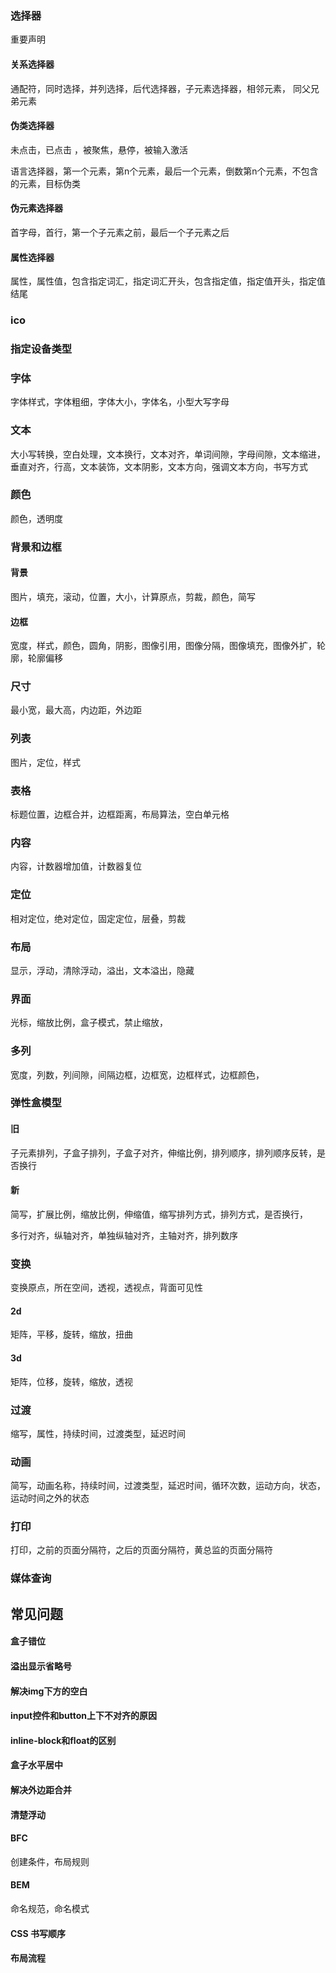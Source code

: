 ###  选择器

重要声明

#### 关系选择器

通配符，同时选择，并列选择，后代选择器，子元素选择器，相邻元素，  同父兄弟元素

#### 伪类选择器

未点击，已点击 ，被聚焦，悬停，被输入激活

语言选择器，第一个元素，第n个元素，最后一个元素，倒数第n个元素，不包含的元素，目标伪类

#### 伪元素选择器

首字母，首行，第一个子元素之前，最后一个子元素之后

#### 属性选择器

属性，属性值，包含指定词汇，指定词汇开头，包含指定值，指定值开头，指定值结尾

### ico

### 指定设备类型

### 字体

字体样式，字体粗细，字体大小，字体名，小型大写字母

### 文本

大小写转换，空白处理，文本换行，文本对齐，单词间隙，字母间隙，文本缩进，垂直对齐，行高，文本装饰，文本阴影，文本方向，强调文本方向，书写方式

### 颜色

颜色，透明度

### 背景和边框

#### 背景

图片，填充，滚动，位置，大小，计算原点，剪裁，颜色，简写

#### 边框

宽度，样式，颜色，圆角，阴影，图像引用，图像分隔，图像填充，图像外扩，轮廓，轮廓偏移

### 尺寸

最小宽，最大高，内边距，外边距

### 列表

图片，定位，样式

### 表格

标题位置，边框合并，边框距离，布局算法，空白单元格

### 内容

内容，计数器增加值，计数器复位

### 定位

相对定位，绝对定位，固定定位，层叠，剪裁

### 布局

显示，浮动，清除浮动，溢出，文本溢出，隐藏

### 界面

光标，缩放比例，盒子模式，禁止缩放，

### 多列

宽度，列数，列间隙，间隔边框，边框宽，边框样式，边框颜色，

### 弹性盒模型

#### 旧

子元素排列，子盒子排列，子盒子对齐，伸缩比例，排列顺序，排列顺序反转，是否换行

#### 新

简写，扩展比例，缩放比例，伸缩值，缩写排列方式，排列方式，是否换行，

多行对齐，纵轴对齐，单独纵轴对齐，主轴对齐，排列数序

### 变换

变换原点，所在空间，透视，透视点，背面可见性

#### 2d

矩阵，平移，旋转，缩放，扭曲

#### 3d

矩阵，位移，旋转，缩放，透视

### 过渡

缩写，属性，持续时间，过渡类型，延迟时间

### 动画

简写，动画名称，持续时间，过渡类型，延迟时间，循环次数，运动方向，状态，运动时间之外的状态

### 打印

打印，之前的页面分隔符，之后的页面分隔符，黄总监的页面分隔符

### 媒体查询

## 常见问题

#### 盒子错位

#### 溢出显示省略号

#### 解决img下方的空白

#### input控件和button上下不对齐的原因

#### inline-block和float的区别

#### 盒子水平居中

#### 解决外边距合并

#### 清楚浮动

#### BFC

创建条件，布局规则

#### BEM

命名规范，命名模式

#### CSS 书写顺序

#### 布局流程




